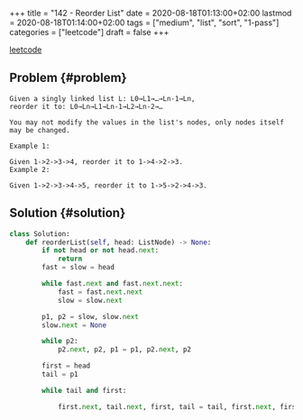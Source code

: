 +++
title = "142 - Reorder List"
date = 2020-08-18T01:13:00+02:00
lastmod = 2020-08-18T01:14:00+02:00
tags = ["medium", "list", "sort", "1-pass"]
categories = ["leetcode"]
draft = false
+++

[leetcode](https://leetcode.com/problems/reorder-list/)


## Problem {#problem}

```text
Given a singly linked list L: L0→L1→…→Ln-1→Ln,
reorder it to: L0→Ln→L1→Ln-1→L2→Ln-2→…

You may not modify the values in the list's nodes, only nodes itself may be changed.

Example 1:

Given 1->2->3->4, reorder it to 1->4->2->3.
Example 2:

Given 1->2->3->4->5, reorder it to 1->5->2->4->3.
```


## Solution {#solution}

```python
class Solution:
    def reorderList(self, head: ListNode) -> None:
        if not head or not head.next:
            return
        fast = slow = head

        while fast.next and fast.next.next:
            fast = fast.next.next
            slow = slow.next

        p1, p2 = slow, slow.next
        slow.next = None

        while p2:
            p2.next, p2, p1 = p1, p2.next, p2

        first = head
        tail = p1

        while tail and first:

            first.next, tail.next, first, tail = tail, first.next, first.next, tail.next
```
